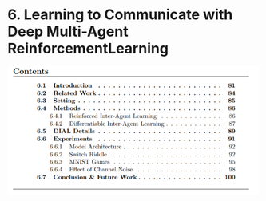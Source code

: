 # 6. Learning to Communicate with Deep Multi-Agent ReinforcementLearning

![](../../.gitbook/assets/marl_43.png)

